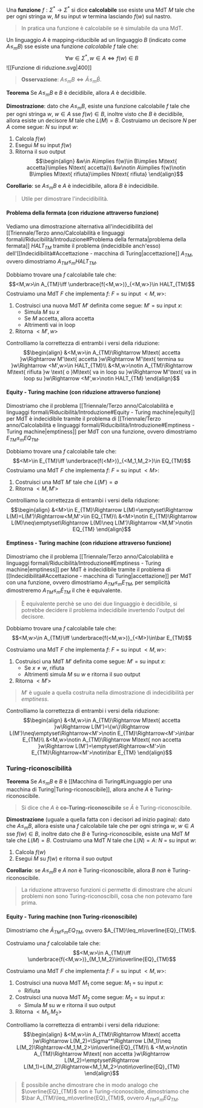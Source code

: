 Una **funzione** $f:\Sigma^*\to\Sigma^*$ si dice **calcolabile** sse esiste una MdT $M$ tale che per ogni stringa $w$, $M$ su input $w$ termina lasciando $f(w)$ sul nastro.
>In pratica una funzione è calcolabile se è simulabile da una MdT.

Un linguaggio $A$ è mapping-riducibile ad un linguaggio $B$ (indicato come $A\leq_mB$) sse esiste una funzione _calcolabile_ $f$ tale che:
$$\forall w\in\Sigma^*,w\in A\iff f(w)\in B$$
![[Funzione di riduzione.svg|400]]
>**Osservazione**: $A\leq_mB\iff\bar A\leq_m\bar B$.

**Teorema**
Se $A\leq_mB$ e $B$ è decidibile, allora $A$ è decidibile.

**Dimostrazione**: dato che $A\leq_mB$, esiste una funzione calcolabile $f$ tale che per ogni stringa $w$, $w\in A$ sse $f(w)\in B$, inoltre visto che $B$ è decidibile, allora esiste un decisore $M$ tale che $L(M)=B$.
Costruiamo un decisore $N$ per $A$ come segue:
$N$ su input $w$:
1. Calcola $f(w)$
2. Esegui $M$ su input $f(w)$
3. Ritorna il suo output
$$\begin{align}
&w\in A\implies f(w)\in B\implies M\text{ accetta}\implies N\text{ accetta}\\
&w\notin A\implies f(w)\notin B\implies M\text{ rifiuta}\implies N\text{ rifiuta}
\end{align}$$

**Corollario**: se $A\leq_mB$ e $A$ è indecidibile, allora $B$ è indecidibile.
>Utile per dimostrare l'indecidibilità.

#### Problema della fermata (con riduzione attraverso funzione)
Vediamo una dimostrazione alternativa all'indecidibilità del [[Triennale/Terzo anno/Calcolabilità e linguaggi formali/Riducibilità/Introduzione#Problema della fermata|problema della fermata]] $HALT_{TM}$ tramite il problema (indecidibile anch'esso) dell'[[Indecidibilità#Accettazione - macchina di Turing|accettazione]] $A_{TM}$, ovvero dimostriamo $A_{TM}\leq_mHALT_{TM}$.

Dobbiamo trovare una $f$ calcolabile tale che:
$$<M,w>\in A_{TM}\iff \underbrace{f(<M,w>)}_{<M,w>}\in HALT_{TM}$$
Costruiamo una MdT $F$ che implementa $f$:
$F$ = su input $<M,w>$:
1. Costruisci una nuova MdT $M'$ definita come segue:
	$M'$ = su input $x$:
	- Simula $M$ su $x$
	- Se $M$ accetta, allora accetta
	- Altrimenti vai in loop
2. Ritorna $<M',w>$

Controlliamo la correttezza di entrambi i versi della riduzione:
$$\begin{align}
&<M,w>\in A_{TM}\Rightarrow M\text{ accetta }w\Rightarrow M'\text{ accetta }w\Rightarrow M'\text{ termina su }w\Rightarrow <M',w>\in HALT_{TM}\\
&<M,w>\notin A_{TM}\Rightarrow M\text{ rifiuta }w \text{ o }M\text{ va in loop su }w\Rightarrow M'\text{ va in loop su }w\Rightarrow <M',w>\notin HALT_{TM}
\end{align}$$

#### Equity - Turing machine (con riduzione attraverso funzione)
Dimostriamo che il problema [[Triennale/Terzo anno/Calcolabilità e linguaggi formali/Riducibilità/Introduzione#Equity - Turing machine|equity]] per MdT è indecidibile tramite il problema di [[Triennale/Terzo anno/Calcolabilità e linguaggi formali/Riducibilità/Introduzione#Emptiness - Turing machine|emptiness]] per MdT con una funzione, ovvero dimostriamo $E_{TM}\leq_m EQ_{TM}$.

Dobbiamo trovare una $f$ calcolabile tale che:
$$<M>\in E_{TM}\iff \underbrace{f(<M>)}_{<M_1,M_2>}\in EQ_{TM}$$
Costruiamo una MdT $F$ che implementa $f$:
$F$ = su input $<M>$:
1. Costruisci una MdT $M'$ tale che $L(M')=\emptyset$
2. Ritorna $<M,M'>$

Controlliamo la correttezza di entrambi i versi della riduzione:
$$\begin{align}
&<M>\in E_{TM}\Rightarrow L(M)=\emptyset\Rightarrow L(M)=L(M')\Rightarrow<M,M'>\in EQ_{TM}\\
&<M>\notin E_{TM}\Rightarrow L(M)\neq\emptyset\Rightarrow L(M)\neq L(M')\Rightarrow <M,M'>\notin EQ_{TM}
\end{align}$$

#### Emptiness - Turing machine (con riduzione attraverso funzione)
Dimostriamo che il problema [[Triennale/Terzo anno/Calcolabilità e linguaggi formali/Riducibilità/Introduzione#Emptiness - Turing machine|emptiness]] per MdT è indecidibile tramite il problema di [[Indecidibilità#Accettazione - macchina di Turing|accettazione]] per MdT con una funzione, ovvero dimostriamo $A_{TM}\leq_mE_{TM}$, per semplicità dimostreremo $A_{TM}\leq_m\bar E_{TM}$ il che è equivalente.
>È equivalente perchè se uno dei due linguaggio è decidibile, si potrebbe decidere il problema indecidibile invertendo l'output del decisore.

Dobbiamo trovare una $f$ calcolabile tale che:
$$<M,w>\in A_{TM}\iff \underbrace{f(<M,w>)}_{<M>}\in\bar E_{TM}$$

Costruiamo una MdT $F$ che implementa $f$:
$F$ = su input $<M,w>$:
1. Costruisci una MdT $M'$ definita come segue:
	$M'$ = su input $x$:
	- Se $x\neq w$, rifiuta
	- Altrimenti simula $M$ su $w$ e ritorna il suo output
2. Ritorna $<M'>$
>$M'$ è uguale a quella costruita nella dimostrazione di indecidibilità per _emptiness_.

Controlliamo la correttezza di entrambi i versi della riduzione:
$$\begin{align}
&<M,w>\in A_{TM}\Rightarrow M\text{ accetta }w\Rightarrow L(M')=\{w\}\Rightarrow L(M')\neq\emptyset\Rightarrow<M'>\notin E_{TM}\Rightarrow<M'>\in\bar E_{TM}\\
&<M,w>\notin A_{TM}\Rightarrow M\text{ non accetta }w\Rightarrow L(M')=\emptyset\Rightarrow<M'>\in E_{TM}\Rightarrow<M'>\notin\bar E_{TM}
\end{align}$$

### Turing-riconoscibilità
**Teorema**
Se $A\leq_mB$ e $B$ è [[Macchina di Turing#Linguaggio per una macchina di Turing|Turing-riconoscibile]], allora anche $A$ è Turing-riconoscibile.
>Si dice che $A$ è **co-Turing-riconoscibile** se $\bar A$ è Turing-riconoscibile.

**Dimostrazione** (uguale a quella fatta con i decisori ad inizio pagina): dato che $A\leq_mB$, allora esiste una $f$ calcolabile tale che per ogni stringa $w$, $w\in A$ sse $f(w)\in B$, inoltre dato che $B$ è Turing-riconoscibile, esiste una MdT $M$ tale che $L(M)=B$.
Costruiamo una MdT $N$ tale che $L(N)=A$:
$N$ = su input $w$:
1. Calcola $f(w)$
2. Esegui $M$ su $f(w)$ e ritorna il suo output

**Corollario**: se $A\leq_mB$ e $A$ _non_ è Turing-riconoscibile, allora $B$ _non_ è Turing-riconoscibile.
>La riduzione attraverso funzioni ci permette di dimostrare che alcuni problemi non sono Turing-riconoscibili, cosa che non potevamo fare prima.

#### Equity - Turing machine (non Turing-riconoscibile)
Dimostriamo che $\bar A_{TM}\leq_mEQ_{TM}$, ovvero $A_{TM}\leq_m\overline{EQ}_{TM}$.

Costruiamo una $f$ calcolabile tale che:
$$<M,w>\in A_{TM}\iff \underbrace{f(<M,w>)}_{M_1,M_2}\in\overline{EQ}_{TM}$$

Costruiamo una MdT $F$ che implementa $f$:
$F$ = su input $<M,w>$:
1. Costruisci una nuova MdT $M_1$ come segue:
	$M_1$ = su input $x$:
	- Rifiuta
2. Costruisci una nuova MdT $M_2$ come segue:
	$M_2$ = su input $x$:
	- Simula $M$ su $w$ e ritorna il suo output
3. Ritorna $<M_1,M_2>$

Controlliamo la correttezza di entrambi i versi della riduzione:
$$\begin{align}
&<M,w>\in A_{TM}\Rightarrow M\text{ accetta }w\Rightarrow L(M_2)=\Sigma^*\Rightarrow L(M_1)\neq L(M_2)\Rightarrow<M_1,M_2>\in\overline{EQ}_{TM}\\
&
<M,w>\notin A_{TM}\Rightarrow M\text{ non accetta }w\Rightarrow L(M_2)=\emptyset\Rightarrow L(M_1)=L(M_2)\Rightarrow<M_1,M_2>\notin\overline{EQ}_{TM}
\end{align}$$

>È possibile anche dimostrare che in modo analogo che $\overline{EQ}_{TM}$ non è Turing-riconoscibile, dimostriamo che $\bar A_{TM}\leq_m\overline{EQ}_{TM}$, ovvero $A_{TM}\leq_m EQ_{TM}$.

